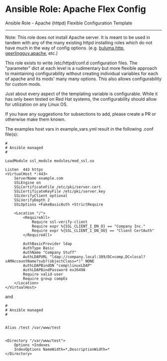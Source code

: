 # Ansible Role: Apache Flex Config
Ansible Role - Apache (httpd) Flexible Configuration Template

***

Note: This role does *not* install Apache server. It is meant to be used in tandem with any of the many existing httpd
installing roles which do not have much in the way of config options. (e.g. [buluma.http](https://galaxy.ansible.com/ui/standalone/roles/buluma/httpd/),
[geerlingguy.apache](https://galaxy.ansible.com/ui/standalone/roles/geerlingguy/apache/), etc.)

This role exists to write /etc/httpd/conf.d configuration files. The "parameter" dict at each level is a rudimentary but
more flexible approach to maintaining configurability without creating individual variables for each of apache and its
mods' many many options. This also allows configurability for custom mods.

Just about every aspect of the templating variable is configurable. While it has only been tested on Red Hat systems, the
configurability should allow for utilization on any Linux OS.

If you have any suggestions for subsections to add, please create a PR or otherwise make them known.

The examples host vars in example_vars.yml result in the following .conf file(s):
```
#
# Ansible managed
#

LoadModule ssl_module modules/mod_ssl.so

Listen  443 https
<VirtualHost *:443>
    ServerName example.com
    SSLEngine on
    SSLCertificateFile /etc/pki/server.cert
    SSLCertificateKeyFile /etc/pki/server.key
    SSLVerifyClient optional
    SSLVerifyDepth 2
    SSLOptions +FakeBasicAuth +StrictRequire

    <Location "/">
        <RequireAll>
            Require ssl-verify-client
            Require expr %{SSL_CLIENT_I_DN_O} == "Company Inc."
            Require expr %{SSL_CLIENT_I_DN_OU} == "Client CertAuth"
        </RequireAll>

        AuthBasicProvider ldap
        AuthType Basic
        AuthName "Company Stuff"
        AuthLDAPURL "ldap://company.local:389/DC=comp,DC=local?sAMAccountName?sub?(objectClass=*)" NONE
        AuthLDAPBindDN "comp\linuxLDAP"
        AuthLDAPBindPassword ex26498
        Require valid-user
        Require group compEx
    </Location>
</VirtualHost>
```
and
```
#
# Ansible managed
#


Alias /test /var/www/test


<Directory "/var/www/test">
    Options +Indexes
    IndexOptions NameWidth=*,DescriptionWidth=*
</Directory>
```
